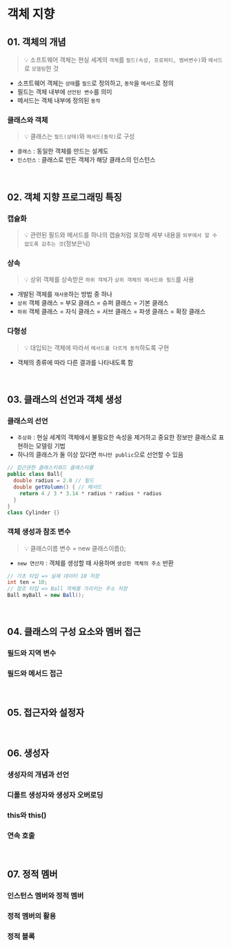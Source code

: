 # 객체 지향

## 01. 객체의 개념

> 💡 소프트웨어 객체는 현실 세계의 `객체`를 `필드(속성, 프로퍼티, 멤버변수)`와 `메서드`로 `모델링`한 것

- 소프트웨어 객체는 `상태`를 `필드`로 정의하고, `동작`을 `메서드`로 정의
- 필드는 객체 내부에 `선언된 변수`를 의미
- 메서드는 객체 내부에 정의된 `동작`

### 클래스와 객체

> 💡 클래스는 `필드(상태)`와 `메서드(동작)`로 구성

- `클래스` : 동일한 객체를 만드는 설계도
- `인스턴스` : 클래스로 만든 객체가 해당 클래스의 인스턴스

<br />

## 02. 객체 지향 프로그래밍 특징

### 캡슐화

> 💡 관련된 필드와 메서드를 하나의 캡슐처럼 포장해 세부 내용을 `외부에서 알 수 없도록 감추는 것`(정보은닉)

### 상속

> 💡 상위 객체를 상속받은 `하위 객체`가 `상위 객체의 메서드와 필드`를 사용

- 개발된 객체를 `재사용`하는 방법 중 하나
- `상위` 객체 클래스 = 부모 클래스 = 슈퍼 클래스 = 기본 클래스
- `하위` 객체 클래스 = 자식 클래스 = 서브 클래스 = 파생 클래스 = 확장 클래스

### 다형성

> 💡 대입되는 객체에 따라서 `메서드를 다르게 동작`하도록 구현

- 객체의 종류에 따라 다른 결과를 나타내도록 함

<br />

## 03. 클래스의 선언과 객체 생성

### 클래스의 선언

- `추상화` : 현실 세계의 객체에서 불필요한 속성을 제거하고 중요한 정보만 클래스로 표현하는 모델링 기법
- 하나의 클래스가 둘 이상 있다면 `하나만 public`으로 선언할 수 있음

```java
// 접근권한 클래스키워드 클래스이름
public class Ball{
  double radius = 2.0 // 필드
  double getVolumn() { // 메서드
    return 4 / 3 * 3.14 * radius * radius * radius 
  }
}
class Cylinder {}
```

### 객체 생성과 참조 변수

> 💡 클래스이름 변수 = new 클래스이름();

- `new 연산자` : 객체를 생성할 때 사용하며 `생성한 객체의 주소` 반환

```java
// 기초 타입 => 실제 데이터 10 저장
int ten = 10; 
// 참조 타입 => Ball 객체를 가리키는 주소 저장
Ball myBall = new Ball(); 
```

<br />

## 04. 클래스의 구성 요소와 멤버 접근

### 필드와 지역 변수



### 필드와 메서드 접근

<br />

## 05. 접근자와 설정자

<br />

## 06. 생성자

### 생성자의 개념과 선언
### 디폴트 생성자와 생성자 오버로딩
### this와 this()
### 연속 호출

<br />

## 07. 정적 멤버

### 인스턴스 멤버와 정적 멤버
### 정적 멤버의 활용
### 정적 블록